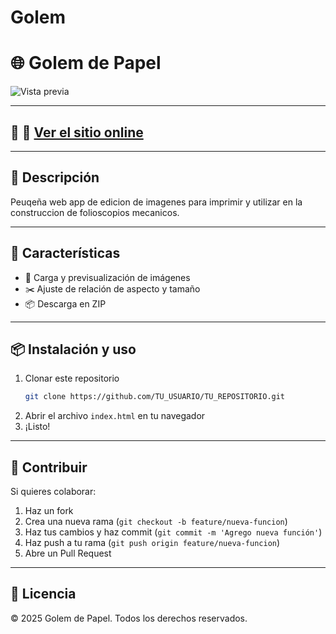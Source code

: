 # Golem
# 🌐 Golem de Papel

![Vista previa](.img/preview.png)

---

## 📍 🔗 **[Ver el sitio online](https://ramamc.github.io/Golem/)**

---

## 📖 Descripción  
Peuqeña web app de edicion de imagenes para imprimir y utilizar en la construccion de folioscopios mecanicos.

---

## 🚀 Características  
- 📂 Carga y previsualización de imágenes  
- ✂️ Ajuste de relación de aspecto y tamaño 
- 📦 Descarga en ZIP  

---

## 📦 Instalación y uso  
1. Clonar este repositorio  
   ```bash
   git clone https://github.com/TU_USUARIO/TU_REPOSITORIO.git
   ```
2. Abrir el archivo `index.html` en tu navegador  
3. ¡Listo!  

---

## 🤝 Contribuir  
Si quieres colaborar:  
1. Haz un fork  
2. Crea una nueva rama (`git checkout -b feature/nueva-funcion`)  
3. Haz tus cambios y haz commit (`git commit -m 'Agrego nueva función'`)  
4. Haz push a tu rama (`git push origin feature/nueva-funcion`)  
5. Abre un Pull Request  

---

## 📜 Licencia  
© 2025 Golem de Papel. Todos los derechos reservados.

